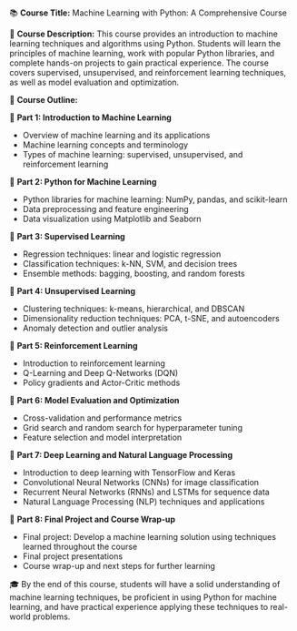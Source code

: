 📚 **Course Title:** Machine Learning with Python: A Comprehensive Course

📌 **Course Description:**
This course provides an introduction to machine learning techniques and algorithms using Python. Students will learn the principles of machine learning, work with popular Python libraries, and complete hands-on projects to gain practical experience. The course covers supervised, unsupervised, and reinforcement learning techniques, as well as model evaluation and optimization.

📝 **Course Outline:**

🔹 **Part 1: Introduction to Machine Learning**
- Overview of machine learning and its applications
- Machine learning concepts and terminology
- Types of machine learning: supervised, unsupervised, and reinforcement learning

🔹 **Part 2: Python for Machine Learning**
- Python libraries for machine learning: NumPy, pandas, and scikit-learn
- Data preprocessing and feature engineering
- Data visualization using Matplotlib and Seaborn

🔹 **Part 3: Supervised Learning**
- Regression techniques: linear and logistic regression
- Classification techniques: k-NN, SVM, and decision trees
- Ensemble methods: bagging, boosting, and random forests

🔹 **Part 4: Unsupervised Learning**
- Clustering techniques: k-means, hierarchical, and DBSCAN
- Dimensionality reduction techniques: PCA, t-SNE, and autoencoders
- Anomaly detection and outlier analysis

🔹 **Part 5: Reinforcement Learning**
- Introduction to reinforcement learning
- Q-Learning and Deep Q-Networks (DQN)
- Policy gradients and Actor-Critic methods

🔹 **Part 6: Model Evaluation and Optimization**
- Cross-validation and performance metrics
- Grid search and random search for hyperparameter tuning
- Feature selection and model interpretation

🔹 **Part 7: Deep Learning and Natural Language Processing**
- Introduction to deep learning with TensorFlow and Keras
- Convolutional Neural Networks (CNNs) for image classification
- Recurrent Neural Networks (RNNs) and LSTMs for sequence data
- Natural Language Processing (NLP) techniques and applications

🔹 **Part 8: Final Project and Course Wrap-up**
- Final project: Develop a machine learning solution using techniques learned throughout the course
- Final project presentations
- Course wrap-up and next steps for further learning

🎓 By the end of this course, students will have a solid understanding of machine learning techniques, be proficient in using Python for machine learning, and have practical experience applying these techniques to real-world problems.
